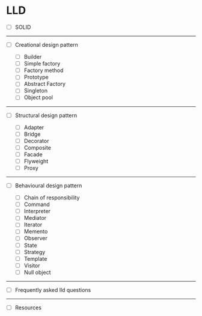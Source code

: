 
# LLD

- [ ] SOLID
----------------------------
- [ ] Creational design pattern

  - [ ] Builder
  - [ ] Simple factory
  - [ ] Factory method
  - [ ] Prototype
  - [ ] Abstract Factory
  - [ ] Singleton
  - [ ] Object pool
----------------------------
- [ ] Structural design pattern

  - [ ] Adapter
  - [ ] Bridge
  - [ ] Decorator
  - [ ] Composite
  - [ ] Facade
  - [ ] Flyweight
  - [ ] Proxy
----------------------------
- [ ] Behavioural design pattern

  - [ ] Chain of responsibility
  - [ ] Command
  - [ ] Interpreter
  - [ ] Mediator
  - [ ] Iterator
  - [ ] Memento
  - [ ] Observer
  - [ ] State
  - [ ] Strategy
  - [ ] Template
  - [ ] Visitor
  - [ ] Null object
- ----------------------------
- [ ] Frequently asked lld questions
----------------------------
- [ ] Resources

